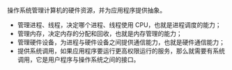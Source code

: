 操作系统管理计算机的硬件资源，并为应用程序提供抽象。

* 管理进程、线程，决定哪个进程、线程使用 CPU，也就是进程调度的能力；
* 管理内存，决定内存的分配和回收，也就是内存管理的能力；
* 管理硬件设备，为进程与硬件设备之间提供通信能力，也就是硬件通信能力；
* 提供系统调用，如果应用程序要运行更高权限运行的服务，那么就需要有系统调用，它是用户程序与操作系统之间的接口。